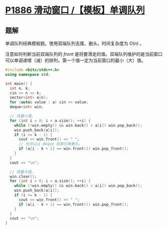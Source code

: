 # [P1886 滑动窗口 /【模板】单调队列](https://www.luogu.com.cn/problem/P1886)

## 题解
单调队列经典模板题。使用双端队列去尾、删头。时间复杂度为 $O(n)$ 。

注意如何判断当前双端队列的 $front$ 是将要滑走的值。双端队列维护的是当前窗口可以单调递增（减）的排列。第一个值一定为当前窗口的最小（大）值。

```cpp
#include <bits/stdc++.h>
using namespace std;

int main() {
  int n, k;
  cin >> n >> k;
  vector<int> a(n);
  for (auto& value : a) cin >> value;
  deque<int> win;

  // 找最小值。
  for (int i = 0; i < a.size(); ++i) {
    while (!win.empty() && win.back() > a[i]) win.pop_back();
    win.push_back(a[i]);
    if (i >= k - 1) {
      cout << win.front() << " ";
      // 也可以让 deque 存索引来删头。
      if (a[i - k + 1] == win.front()) win.pop_front();
    }
  }
  cout << "\n";

  // 找最大值。
  win.clear();
  for (int i = 0; i < a.size(); ++i) {
    while (!win.empty() && win.back() < a[i]) win.pop_back();
    win.push_back(a[i]);
    if (i >= k - 1) {
      cout << win.front() << " ";
      if (a[i - k + 1] == win.front()) win.pop_front();
    }
  }
  cout << "\n";
}
```
